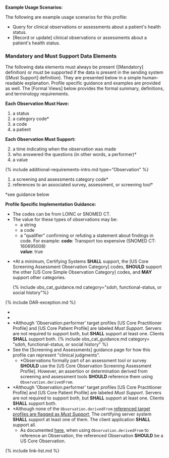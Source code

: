 
**Example Usage Scenarios:**

The following are example usage scenarios for this profile:

-  Query for clinical observations or assessments about a patient's health status.
-  [Record or update] clinical observations or assessments about a patient's health status.

### Mandatory and Must Support Data Elements


The following data elements must always be present ([Mandatory] definition) or must be supported if the data is present in the sending system ([Must Support] definition). They are presented below in a simple human-readable explanation. Profile specific guidance and examples are provided as well. The [Formal Views] below provides the formal summary, definitions, and terminology requirements.

**Each Observation Must Have:**

1. a status
1. a category code*
2. a code
3. a patient

**Each Observation Must Support:**

2. a time indicating when the observation was made
3. who answered the questions <span class="bg-success" markdown="1">(in other words, a performer)*</span><!-- new-content -->
4. a value

{% include additional-requirements-intro.md type="Observation" %}

1. <span class="bg-success" markdown="1">a screening and assessments category code*</span><!-- new-content -->
1. references to an associated survey, assessment, or screening tool*

\*see guidance below

**Profile Specific Implementation Guidance:**

- The codes can be from LOINC or SNOMED CT.
- The value for these types of observations may be:
  -  a string
  -  a code
  -  a "qualifier" confirming or refuting a statement about findings in code. For example:
      **code**: Transport too expensive (SNOMED CT: 160695008)  
      **value**: true

<div class="bg-success" markdown="1">

- \*At a minimum, Certifying Systems **SHALL** support, the [US Core Screening Assessment Observation Category] codes, **SHOULD** support the other [US Core Simple Observation Category] codes, and **MAY** support other categories.

    {% include obs_cat_guidance.md category="sdoh, functional-status, or social history"%}
</div><!-- new-content -->

{% include DAR-exception.md %}
- <span class="bg-success" markdown="1">
- 
- \*Although 'Observation.performer' target profiles [US Core Practitioner Profile] and [US Core Patient Profile] are labeled *Must Support*. Servers are not required to support both, but **SHALL** support at least one. Clients **SHALL** support both.</span><!-- new-content -->
{% include obs_cat_guidance.md category= "sdoh, functional-status, or social history" %}
- See the [Screening and Assessments] guidance page for how this profile can represent "clinical judgments".
  - \*Observations formally part of an assessment tool or survey **SHOULD** use the [US Core Observation Screening Assessment Profile]. However, an assertion or determination derived from screening and assessment tools **SHOULD** reference them using `Observation.derivedFrom`.
-   <span class="bg-success" markdown="1">\*Although 'Observation.performer' target profiles [US Core Practitioner Profile] and [US Core Patient Profile] are labeled *Must Support*. Servers are not required to support both, but **SHALL** support at least one. Clients **SHALL** support both.</span><!-- new-content -->
-  <span class="bg-success" markdown="1">\*Although none of the `Observation.derivedFrom` [referenced target profiles are flagged as *Must Support*](must-support.html#must-support---resource-references), The certifying server system **SHALL** support at least one of them. The client application **SHALL** support all.</span><!-- new-content -->
   - As documented [here](general-guidance.html#referencing-us-core-profiles), when using `Observation.derivedFrom` to reference an Observation, the referenced Observation **SHOULD** be a US Core Observation.

{% include link-list.md %}
